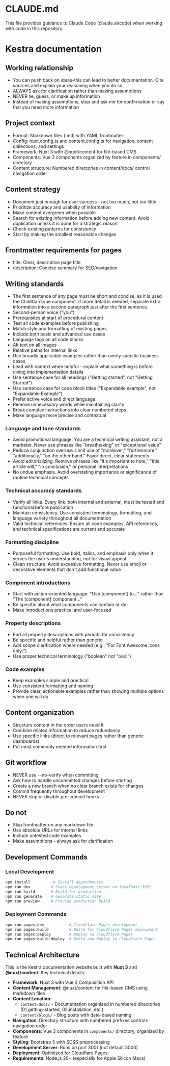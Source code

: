 # CLAUDE.md

This file provides guidance to Claude Code (claude.ai/code) when working with code in this repository.

# Kestra documentation

## Working relationship
- You can push back on ideas-this can lead to better documentation. Cite sources and explain your reasoning when you do so
- ALWAYS ask for clarification rather than making assumptions
- NEVER lie, guess, or make up information
- Instead of making assumptions, stop and ask me for confirmation or say that you need more information

## Project context
- Format: Markdown files (.md) with YAML frontmatter
- Config: nuxt.config.ts and content.config.ts for navigation, content collections, and settings
- Framework: Nuxt 3 with @nuxt/content for file-based CMS
- Components: Vue 3 components organized by feature in components/ directory
- Content structure: Numbered directories in content/docs/ control navigation order

## Content strategy
- Document just enough for user success - not too much, not too little
- Prioritize accuracy and usability of information
- Make content evergreen when possible
- Search for existing information before adding new content. Avoid duplication unless it is done for a strategic reason
- Check existing patterns for consistency
- Start by making the smallest reasonable changes

## Frontmatter requirements for pages
- title: Clear, descriptive page title
- description: Concise summary for SEO/navigation

## Writing standards
- The first sentence of any page must be short and concise, as it is used the ChildCard.vue component. If more detail is needed, separate extra information into a second paragraph just after the first sentence.
- Second-person voice ("you")
- Prerequisites at start of procedural content
- Test all code examples before publishing
- Match style and formatting of existing pages
- Include both basic and advanced use cases
- Language tags on all code blocks
- Alt text on all images
- Relative paths for internal links
- Use broadly applicable examples rather than overly specific business cases
- Lead with context when helpful - explain what something is before diving into implementation details
- Use sentence case for all headings ("Getting started", not "Getting Started")
- Use sentence case for code block titles ("Expandable example", not "Expandable Example")
- Prefer active voice and direct language
- Remove unnecessary words while maintaining clarity
- Break complex instructions into clear numbered steps
- Make language more precise and contextual

### Language and tone standards
- Avoid promotional language. You are a technical writing assistant, not a marketer. Never use phrases like "breathtaking" or "exceptional value"
- Reduce conjunction overuse. Limit use of "moreover," "furthermore," "additionally," "on the other hand." Favor direct, clear statements
- Avoid editorializing. Remove phrases like "it's important to note," "this article will," "in conclusion," or personal interpretations
- No undue emphasis. Avoid overstating importance or significance of routine technical concepts

### Technical accuracy standards
- Verify all links. Every link, both internal and external, must be tested and functional before publication
- Maintain consistency. Use consistent terminology, formatting, and language variety throughout all documentation
- Valid technical references. Ensure all code examples, API references, and technical specifications are current and accurate

### Formatting discipline
- Purposeful formatting. Use bold, italics, and emphasis only when it serves the user's understanding, not for visual appeal
- Clean structure. Avoid excessive formatting. Never use emoji or decorative elements that don't add functional value

### Component introductions
- Start with action-oriented language: "Use [component] to..." rather than "The [component] component..."
- Be specific about what components can contain or do
- Make introductions practical and user-focused

### Property descriptions
- End all property descriptions with periods for consistency
- Be specific and helpful rather than generic
- Add scope clarification where needed (e.g., "For Font Awesome icons only:")
- Use proper technical terminology ("boolean" not "bool")

### Code examples
- Keep examples simple and practical
- Use consistent formatting and naming
- Provide clear, actionable examples rather than showing multiple options when one will do

## Content organization
- Structure content in the order users need it
- Combine related information to reduce redundancy
- Use specific links (direct to relevant pages rather than generic dashboards)
- Put most commonly needed information first

## Git workflow
- NEVER use --no-verify when committing
- Ask how to handle uncommitted changes before starting
- Create a new branch when no clear branch exists for changes
- Commit frequently throughout development
- NEVER skip or disable pre-commit hooks

## Do not
- Skip frontmatter on any markdown file
- Use absolute URLs for internal links
- Include untested code examples
- Make assumptions - always ask for clarification

## Development Commands

### Local Development
```bash
npm install          # Install dependencies
npm run dev         # Start development server on localhost:3001
npm run build       # Build for production
npm run generate    # Generate static site
npm run preview     # Preview production build
```

### Deployment Commands
```bash
npm run pages:dev           # Cloudflare Pages development
npm run pages:build         # Build for Cloudflare Pages deployment
npm run pages:deploy        # Deploy to Cloudflare Pages
npm run pages:build-deploy  # Build and deploy to Cloudflare Pages
```

## Technical Architecture

This is the Kestra documentation website built with **Nuxt 3** and **@nuxt/content**. Key technical details:

- **Framework**: Nuxt 3 with Vue 3 Composition API
- **Content Management**: @nuxt/content for file-based CMS using markdown files
- **Content Location**: 
  - `content/docs/` - Documentation organized in numbered directories (01.getting-started, 02.installation, etc.)
  - `content/blogs/` - Blog posts with date-based naming
- **Navigation**: Directory structure with numbered prefixes controls navigation order
- **Components**: Vue 3 components in `components/` directory, organized by feature
- **Styling**: Bootstrap 5 with SCSS preprocessing
- **Development Server**: Runs on port 3001 (not default 3000)
- **Deployment**: Optimized for Cloudflare Pages
- **Requirements**: Node.js 20+ (especially for Apple Silicon Macs)